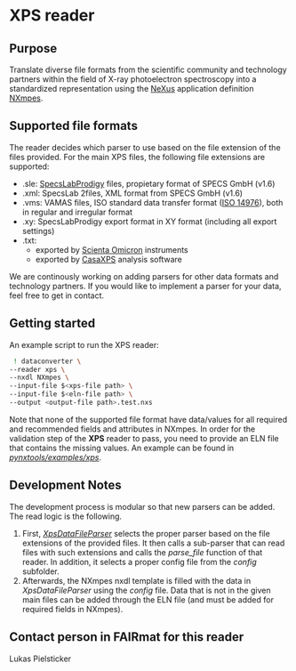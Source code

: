 # XPS reader

## Purpose
Translate diverse file formats from the scientific community and technology partners
within the field of X-ray photoelectron spectroscopy into a standardized representation using the
[NeXus](https://www.nexusformat.org/) application definition [NXmpes](https://fairmat-nfdi.github.io/nexus_definitions/classes/contributed_definitions/NXmpes.html#nxmpes).

## Supported file formats
The reader decides which parser to use based on the file extension of the files provided. For the main XPS files, the following file extensions are supported:
- .sle: [SpecsLabProdigy](https://www.specs-group.com/nc/specs/products/detail/prodigy/) files, propietary format of SPECS GmbH (v1.6)
- .xml: SpecsLab 2files, XML format from SPECS GmbH (v1.6)
- .vms: VAMAS files, ISO standard data transfer format ([ISO 14976](https://www.iso.org/standard/24269.html)), both in regular and irregular format
- .xy: SpecsLabProdigy export format in XY format (including all export settings)
- .txt:
  - exported by [Scienta Omicron](https://scientaomicron.com/en) instruments
  - exported by [CasaXPS](https://www.casaxps.com/) analysis software

We are continously working on adding parsers for other data formats and technology partners. If you would like to implement a parser for your data, feel free to get in contact.

## Getting started
An example script to run the XPS reader:
```sh
 ! dataconverter \
--reader xps \
--nxdl NXmpes \
--input-file $<xps-file path> \
--input-file $<eln-file path> \
--output <output-file path>.test.nxs
```
Note that none of the supported file format have data/values for all required and recommended fields and attributes in NXmpes. In order for the validation step of the **XPS** reader to pass,
you need to provide an ELN file that contains the missing values. An example can be found in  [*pynxtools/examples/xps*]().

## Development Notes
The development process is modular so that new parsers can be added. The read logic is the following.
1. First, [*XpsDataFileParser*]([https://github.com/FAIRmat-NFDI/pynxtools/blob/master/pynxtools/dataconverter/readers/xps/file_parser.py#L39]) selects the proper parser based on the file extensions
of the provided files. It then calls a sub-parser that can read files with such extensions and calls the *parse_file* function of that reader. In addition, it selects a proper config file from
the *config* subfolder.
2. Afterwards, the NXmpes nxdl template is filled with the data in *XpsDataFileParser* using the *config* file. Data that is not in the given main files can be added through the ELN file (and must
be added for required fields in NXmpes).

## Contact person in FAIRmat for this reader
Lukas Pielsticker
